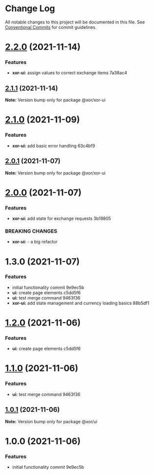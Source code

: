 # Change Log

All notable changes to this project will be documented in this file.
See [Conventional Commits](https://conventionalcommits.org) for commit guidelines.

# [2.2.0](/compare/@xor/xor-ui@2.1.1...@xor/xor-ui@2.2.0) (2021-11-14)


### Features

* **xor-ui:** assign values to correct exchange items 7a38ac4





## [2.1.1](/compare/@xor/xor-ui@2.1.0...@xor/xor-ui@2.1.1) (2021-11-14)

**Note:** Version bump only for package @xor/xor-ui





# [2.1.0](/compare/@xor/xor-ui@2.0.1...@xor/xor-ui@2.1.0) (2021-11-09)


### Features

* **xor-ui:** add basic error handling 63c4bf9





## [2.0.1](/compare/@xor/xor-ui@2.0.0...@xor/xor-ui@2.0.1) (2021-11-07)

**Note:** Version bump only for package @xor/xor-ui





# [2.0.0](/compare/@xor/xor-ui@1.3.0...@xor/xor-ui@2.0.0) (2021-11-07)


### Features

* **xor-ui:** add state for exchange requests 3b19805


### BREAKING CHANGES

* **xor-ui:** - a big refactor





# 1.3.0 (2021-11-07)


### Features

* initial functionality commit 9e9ec5b
* **ui:** create page elements c5dd5f6
* **ui:** test merge command 9463f36
* **xor-ui:** add state management and currency loading basics 88b5df1





# [1.2.0](/compare/@xor/ui@1.1.0...@xor/ui@1.2.0) (2021-11-06)


### Features

* **ui:** create page elements c5dd5f6





# [1.1.0](/compare/@xor/ui@1.0.1...@xor/ui@1.1.0) (2021-11-06)


### Features

* **ui:** test merge command 9463f36





## [1.0.1](/compare/@xor/ui@1.0.0...@xor/ui@1.0.1) (2021-11-06)

**Note:** Version bump only for package @xor/ui





# 1.0.0 (2021-11-06)


### Features

* initial functionality commit 9e9ec5b
